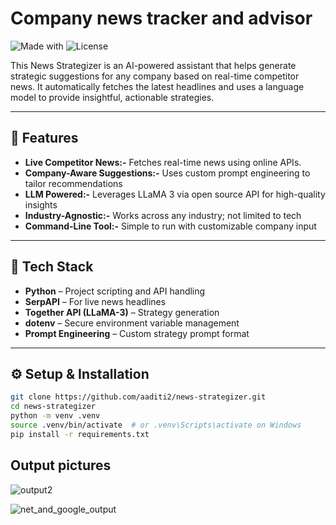 # Company news tracker and advisor


![Made with](https://img.shields.io/badge/Made%20with-Python%20%26%20LLMs-blue)
![License](https://img.shields.io/badge/license-MIT-green)

This News Strategizer is an AI-powered assistant that helps generate strategic suggestions for any company based on real-time competitor news. It automatically fetches the latest headlines and uses a language model to provide insightful, actionable strategies.

---

## 🚀 Features

- **Live Competitor News:-** Fetches real-time news using online APIs.
- **Company-Aware Suggestions:-** Uses custom prompt engineering to tailor recommendations
- **LLM Powered:-** Leverages LLaMA 3 via open source API for high-quality insights
- **Industry-Agnostic:-** Works across any industry; not limited to tech
- **Command-Line Tool:-** Simple to run with customizable company input

---

## 🧰 Tech Stack

- **Python** – Project scripting and API handling
- **SerpAPI** – For live news headlines
- **Together API (LLaMA-3)** – Strategy generation
- **dotenv** – Secure environment variable management
- **Prompt Engineering** – Custom strategy prompt format

---

## ⚙️ Setup & Installation


```bash
git clone https://github.com/aaditi2/news-strategizer.git
cd news-strategizer
python -m venv .venv
source .venv/bin/activate  # or .venv\Scripts\activate on Windows
pip install -r requirements.txt
```
## Output pictures

![output2](https://github.com/user-attachments/assets/5cea4e59-1b7e-4e13-9c21-b79954863a19)

![net_and_google_output](https://github.com/user-attachments/assets/4cad0956-24d5-4be8-92ec-9357b032d071)



